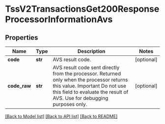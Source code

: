 # TssV2TransactionsGet200ResponseProcessorInformationAvs

## Properties
Name | Type | Description | Notes
------------ | ------------- | ------------- | -------------
**code** | **str** | AVS result code.  | [optional] 
**code_raw** | **str** | AVS result code sent directly from the processor. Returned only when the processor returns this value. Important Do not use this field to evaluate the result of AVS. Use for debugging purposes only.  | [optional] 

[[Back to Model list]](../README.md#documentation-for-models) [[Back to API list]](../README.md#documentation-for-api-endpoints) [[Back to README]](../README.md)


